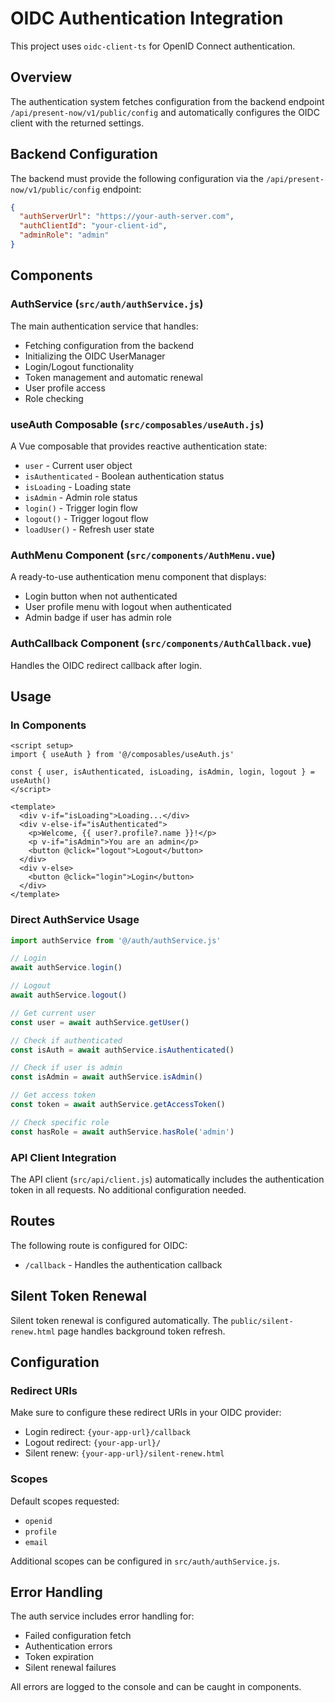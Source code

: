 # OIDC Authentication Integration

This project uses `oidc-client-ts` for OpenID Connect authentication.

## Overview

The authentication system fetches configuration from the backend endpoint `/api/present-now/v1/public/config` and automatically configures the OIDC client with the returned settings.

## Backend Configuration

The backend must provide the following configuration via the `/api/present-now/v1/public/config` endpoint:

```json
{
  "authServerUrl": "https://your-auth-server.com",
  "authClientId": "your-client-id",
  "adminRole": "admin"
}
```

## Components

### AuthService (`src/auth/authService.js`)

The main authentication service that handles:
- Fetching configuration from the backend
- Initializing the OIDC UserManager
- Login/Logout functionality
- Token management and automatic renewal
- User profile access
- Role checking

### useAuth Composable (`src/composables/useAuth.js`)

A Vue composable that provides reactive authentication state:
- `user` - Current user object
- `isAuthenticated` - Boolean authentication status
- `isLoading` - Loading state
- `isAdmin` - Admin role status
- `login()` - Trigger login flow
- `logout()` - Trigger logout flow
- `loadUser()` - Refresh user state

### AuthMenu Component (`src/components/AuthMenu.vue`)

A ready-to-use authentication menu component that displays:
- Login button when not authenticated
- User profile menu with logout when authenticated
- Admin badge if user has admin role

### AuthCallback Component (`src/components/AuthCallback.vue`)

Handles the OIDC redirect callback after login.

## Usage

### In Components

```vue
<script setup>
import { useAuth } from '@/composables/useAuth.js'

const { user, isAuthenticated, isLoading, isAdmin, login, logout } = useAuth()
</script>

<template>
  <div v-if="isLoading">Loading...</div>
  <div v-else-if="isAuthenticated">
    <p>Welcome, {{ user?.profile?.name }}!</p>
    <p v-if="isAdmin">You are an admin</p>
    <button @click="logout">Logout</button>
  </div>
  <div v-else>
    <button @click="login">Login</button>
  </div>
</template>
```

### Direct AuthService Usage

```javascript
import authService from '@/auth/authService.js'

// Login
await authService.login()

// Logout
await authService.logout()

// Get current user
const user = await authService.getUser()

// Check if authenticated
const isAuth = await authService.isAuthenticated()

// Check if user is admin
const isAdmin = await authService.isAdmin()

// Get access token
const token = await authService.getAccessToken()

// Check specific role
const hasRole = await authService.hasRole('admin')
```

### API Client Integration

The API client (`src/api/client.js`) automatically includes the authentication token in all requests. No additional configuration needed.

## Routes

The following route is configured for OIDC:
- `/callback` - Handles the authentication callback

## Silent Token Renewal

Silent token renewal is configured automatically. The `public/silent-renew.html` page handles background token refresh.

## Configuration

### Redirect URIs

Make sure to configure these redirect URIs in your OIDC provider:
- Login redirect: `{your-app-url}/callback`
- Logout redirect: `{your-app-url}/`
- Silent renew: `{your-app-url}/silent-renew.html`

### Scopes

Default scopes requested:
- `openid`
- `profile`
- `email`

Additional scopes can be configured in `src/auth/authService.js`.

## Error Handling

The auth service includes error handling for:
- Failed configuration fetch
- Authentication errors
- Token expiration
- Silent renewal failures

All errors are logged to the console and can be caught in components.
